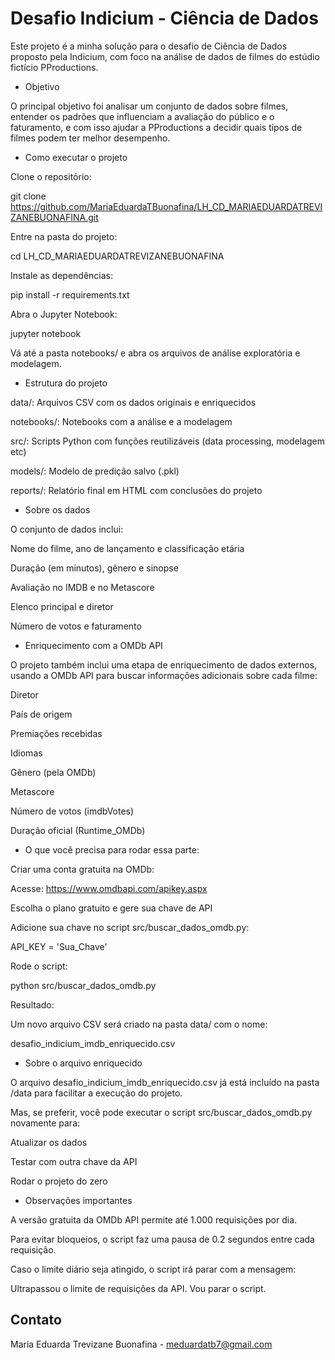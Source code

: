 # Desafio Indicium - Ciência de Dados

Este projeto é a minha solução para o desafio de Ciência de Dados proposto pela Indicium, com foco na análise de dados de filmes do estúdio fictício PProductions.

- Objetivo

O principal objetivo foi analisar um conjunto de dados sobre filmes, entender os padrões que influenciam a avaliação do público e o faturamento, e com isso ajudar a PProductions a decidir quais tipos de filmes podem ter melhor desempenho.

- Como executar o projeto

Clone o repositório:

git clone https://github.com/MariaEduardaTBuonafina/LH_CD_MARIAEDUARDATREVIZANEBUONAFINA.git


Entre na pasta do projeto:

cd LH_CD_MARIAEDUARDATREVIZANEBUONAFINA


Instale as dependências:

pip install -r requirements.txt


Abra o Jupyter Notebook:

jupyter notebook


Vá até a pasta notebooks/ e abra os arquivos de análise exploratória e modelagem.

- Estrutura do projeto

data/: Arquivos CSV com os dados originais e enriquecidos

notebooks/: Notebooks com a análise e a modelagem

src/: Scripts Python com funções reutilizáveis (data processing, modelagem etc)

models/: Modelo de predição salvo (.pkl)

reports/: Relatório final em HTML com conclusões do projeto

- Sobre os dados

O conjunto de dados inclui:

Nome do filme, ano de lançamento e classificação etária

Duração (em minutos), gênero e sinopse

Avaliação no IMDB e no Metascore

Elenco principal e diretor

Número de votos e faturamento

- Enriquecimento com a OMDb API

O projeto também inclui uma etapa de enriquecimento de dados externos, usando a OMDb API
 para buscar informações adicionais sobre cada filme:

Diretor

País de origem

Premiações recebidas

Idiomas

Gênero (pela OMDb)

Metascore

Número de votos (imdbVotes)

Duração oficial (Runtime_OMDb)

- O que você precisa para rodar essa parte:

Criar uma conta gratuita na OMDb:

Acesse: https://www.omdbapi.com/apikey.aspx

Escolha o plano gratuito e gere sua chave de API

Adicione sua chave no script src/buscar_dados_omdb.py:

API_KEY = 'Sua_Chave'


Rode o script:

python src/buscar_dados_omdb.py


Resultado:

Um novo arquivo CSV será criado na pasta data/ com o nome:

desafio_indicium_imdb_enriquecido.csv

- Sobre o arquivo enriquecido

O arquivo desafio_indicium_imdb_enriquecido.csv já está incluído na pasta /data para facilitar a execução do projeto.

Mas, se preferir, você pode executar o script src/buscar_dados_omdb.py novamente para:

Atualizar os dados

Testar com outra chave da API

Rodar o projeto do zero

- Observações importantes

A versão gratuita da OMDb API permite até 1.000 requisições por dia.

Para evitar bloqueios, o script faz uma pausa de 0.2 segundos entre cada requisição.

Caso o limite diário seja atingido, o script irá parar com a mensagem:

Ultrapassou o limite de requisições da API. Vou parar o script.

## Contato

Maria Eduarda Trevizane Buonafina - meduardatb7@gmail.com